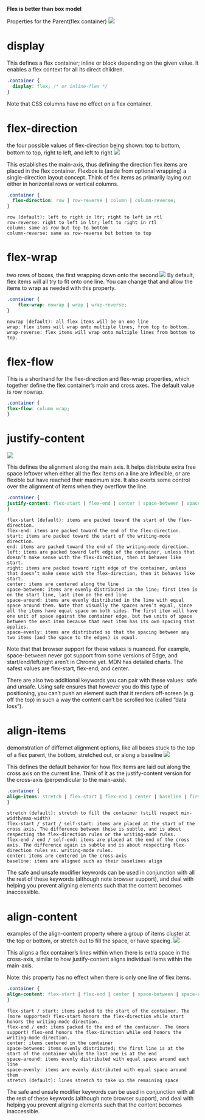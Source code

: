 **Flex is better than box model**

Properties for the Parent(flex container)
![](flex_pic/01-container.svg)

# display

This defines a flex container; inline or block depending on the given value. It enables a flex context for all its direct children.

```css
.container {
  display: flex; /* or inline-flex */
}
```

Note that CSS columns have no effect on a flex container.

# flex-direction

the four possible values of flex-direction being shown: top to bottom, bottom to top, right to left, and left to right
![](flex_pic/flex-direction.svg)

This establishes the main-axis, thus defining the direction flex items are placed in the flex container. Flexbox is (aside from optional wrapping) a single-direction layout concept. Think of flex items as primarily laying out either in horizontal rows or vertical columns.

```css
.container {
  flex-direction: row | row-reverse | column | column-reverse;
}
```

    row (default): left to right in ltr; right to left in rtl
    row-reverse: right to left in ltr; left to right in rtl
    column: same as row but top to bottom
    column-reverse: same as row-reverse but bottom to top

# flex-wrap
two rows of boxes, the first wrapping down onto the second
![](flex_pic/flex-wrap.svg)
By default, flex items will all try to fit onto one line. You can change that and allow the items to wrap as needed with this property.

```css
.container {
    flex-wrap: nowrap | wrap | wrap-reverse;
}
```

    nowrap (default): all flex items will be on one line
    wrap: flex items will wrap onto multiple lines, from top to bottom.
    wrap-reverse: flex items will wrap onto multiple lines from bottom to top.

# flex-flow

This is a shorthand for the flex-direction and flex-wrap properties, which together define the flex container’s main and cross axes. The default value is row nowrap.

```css
.container {
flex-flow: column wrap;
}
```

# justify-content
![](flex_pic/justify-content.svg)

This defines the alignment along the main axis. It helps distribute extra free space leftover when either all the flex items on a line are inflexible, or are flexible but have reached their maximum size. It also exerts some control over the alignment of items when they overflow the line.

```css
.container {
justify-content: flex-start | flex-end | center | space-between | space-around | space-evenly | start | end | left | right ... + safe | unsafe;
}
```

    flex-start (default): items are packed toward the start of the flex-direction.
    flex-end: items are packed toward the end of the flex-direction.
    start: items are packed toward the start of the writing-mode direction.
    end: items are packed toward the end of the writing-mode direction.
    left: items are packed toward left edge of the container, unless that doesn’t make sense with the flex-direction, then it behaves like start.
    right: items are packed toward right edge of the container, unless that doesn’t make sense with the flex-direction, then it behaves like start.
    center: items are centered along the line
    space-between: items are evenly distributed in the line; first item is on the start line, last item on the end line
    space-around: items are evenly distributed in the line with equal space around them. Note that visually the spaces aren’t equal, since all the items have equal space on both sides. The first item will have one unit of space against the container edge, but two units of space between the next item because that next item has its own spacing that applies.
    space-evenly: items are distributed so that the spacing between any two items (and the space to the edges) is equal.

Note that that browser support for these values is nuanced. For example, space-between never got support from some versions of Edge, and start/end/left/right aren’t in Chrome yet. MDN has detailed charts. The safest values are flex-start, flex-end, and center.

There are also two additional keywords you can pair with these values: safe and unsafe. Using safe ensures that however you do this type of positioning, you can’t push an element such that it renders off-screen (e.g. off the top) in such a way the content can’t be scrolled too (called “data loss”).

# align-items
demonstration of differnet alignment options, like all boxes stuck to the top of a flex parent, the bottom, stretched out, or along a baseline
![](flex_pic/align-items.svg)

This defines the default behavior for how flex items are laid out along the cross axis on the current line. Think of it as the justify-content version for the cross-axis (perpendicular to the main-axis).

```css
.container {
align-items: stretch | flex-start | flex-end | center | baseline | first baseline | last baseline | start | end | self-start | self-end + ... safe | unsafe;
}
```

    stretch (default): stretch to fill the container (still respect min-width/max-width)
    flex-start / start / self-start: items are placed at the start of the cross axis. The difference between these is subtle, and is about respecting the flex-direction rules or the writing-mode rules.
    flex-end / end / self-end: items are placed at the end of the cross axis. The difference again is subtle and is about respecting flex-direction rules vs. writing-mode rules.
    center: items are centered in the cross-axis
    baseline: items are aligned such as their baselines align

The safe and unsafe modifier keywords can be used in conjunction with all the rest of these keywords (although note browser support), and deal with helping you prevent aligning elements such that the content becomes inaccessible.

# align-content
examples of the align-content property where a group of items cluster at the top or bottom, or stretch out to fill the space, or have spacing.
![](flex_pic/align-content.svg)

This aligns a flex container’s lines within when there is extra space in the cross-axis, similar to how justify-content aligns individual items within the main-axis.

Note: this property has no effect when there is only one line of flex items.

```css
.container {
align-content: flex-start | flex-end | center | space-between | space-around | space-evenly | stretch | start | end | baseline | first baseline | last baseline + ... safe | unsafe;
}
```

    flex-start / start: items packed to the start of the container. The (more supported) flex-start honors the flex-direction while start honors the writing-mode direction.
    flex-end / end: items packed to the end of the container. The (more support) flex-end honors the flex-direction while end honors the writing-mode direction.
    center: items centered in the container
    space-between: items evenly distributed; the first line is at the start of the container while the last one is at the end
    space-around: items evenly distributed with equal space around each line
    space-evenly: items are evenly distributed with equal space around them
    stretch (default): lines stretch to take up the remaining space

The safe and unsafe modifier keywords can be used in conjunction with all the rest of these keywords (although note browser support), and deal with helping you prevent aligning elements such that the content becomes inaccessible.
